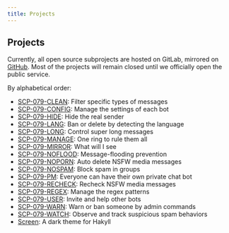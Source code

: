 ```yaml
---
title: Projects
---
```


## Projects

Currently, all open source subprojects are hosted on GitLab, mirrored on <a href="https://github.com/scp-079" target="_blank">GitHub</a>. Most of the projects will remain closed until we officially open the public service.

By alphabetical order:

- <a href="https://github.com/scp-079/scp-079-clean" target="_blank">SCP-079-CLEAN</a>: 
Filter specific types of messages
- <a href="https://github.com/scp-079/scp-079-config" target="_blank">SCP-079-CONFIG</a>: 
Manage the settings of each bot
- <a href="https://github.com/scp-079/scp-079-hide" target="_blank">SCP-079-HIDE</a>: 
Hide the real sender
- <a href="https://github.com/scp-079/scp-079-lang" target="_blank">SCP-079-LANG</a>: 
Ban or delete by detecting the language
- <a href="https://github.com/scp-079/scp-079-long" target="_blank">SCP-079-LONG</a>: 
Control super long messages
- <a href="https://github.com/scp-079/scp-079-manage" target="_blank">SCP-079-MANAGE</a>: 
One ring to rule them all
- <a href="https://github.com/scp-079/scp-079-mirror" target="_blank">SCP-079-MIRROR</a>: 
What will I see
- <a href="https://github.com/scp-079/scp-079-noflood" target="_blank">SCP-079-NOFLOOD</a>: 
Message-flooding prevention
- <a href="https://github.com/scp-079/scp-079-noporn" target="_blank">SCP-079-NOPORN</a>: 
Auto delete NSFW media messages
- <a href="https://github.com/scp-079/scp-079-nospam" target="_blank">SCP-079-NOSPAM</a>: 
Block spam in groups
- <a href="https://github.com/scp-079/scp-079-pm" target="_blank">SCP-079-PM</a>: 
Everyone can have their own private chat bot
- <a href="https://github.com/scp-079/scp-079-recheck" target="_blank">SCP-079-RECHECK</a>: 
Recheck NSFW media messages
- <a href="https://github.com/scp-079/scp-079-regex" target="_blank">SCP-079-REGEX</a>: 
Manage the regex patterns
- <a href="https://github.com/scp-079/scp-079-user" target="_blank">SCP-079-USER</a>: 
Invite and help other bots
- <a href="https://github.com/scp-079/scp-079-warn" target="_blank">SCP-079-WARN</a>: 
Warn or ban someone by admin commands
- <a href="https://github.com/scp-079/scp-079-watch" target="_blank">SCP-079-WATCH</a>: 
Observe and track suspicious spam behaviors
- <a href="https://github.com/scp-079/screen" target="_blank">Screen</a>: 
A dark theme for Hakyll

<audio src="/audio/page/projects.ogg" autoplay></audio>
